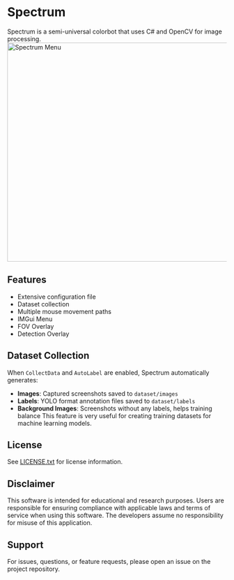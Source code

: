 # Spectrum
Spectrum is a semi-universal colorbot that uses C# and OpenCV for image processing.
<img width="600" height="502" alt="Spectrum Menu" src="https://upld.zip/d9Z8Evjm.png" />
## Features
- Extensive configuration file
- Dataset collection
- Multiple mouse movement paths
- IMGui Menu
- FOV Overlay
- Detection Overlay

## Dataset Collection
When `CollectData` and `AutoLabel` are enabled, Spectrum automatically generates:
- **Images**: Captured screenshots saved to `dataset/images`
- **Labels**: YOLO format annotation files saved to `dataset/labels`
- **Background Images**: Screenshots without any labels, helps training balance
This feature is very useful for creating training datasets for machine learning models.

## License

See [LICENSE.txt](LICENSE.txt) for license information.

## Disclaimer

This software is intended for educational and research purposes. Users are responsible for ensuring compliance with applicable laws and terms of service when using this software. The developers assume no responsibility for misuse of this application.

## Support

For issues, questions, or feature requests, please open an issue on the project repository.
